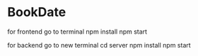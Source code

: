 # BookDate

for frontend
go to terminal
npm install
npm start

for backend
go to new terminal
cd server
npm install
npm start
